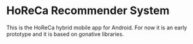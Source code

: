 HoReCa Recommender System
================

This is the HoReCa hybrid mobile app for Android.
For now it is an early prototype and it is based on gonative libraries.